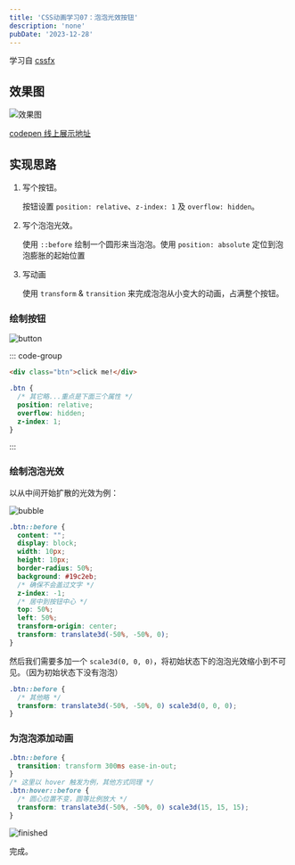 ```yaml
---
title: 'CSS动画学习07：泡泡光效按钮'
description: 'none'
pubDate: '2023-12-28'
---
```


学习自 [cssfx](https://cssfx.netlify.app/)

<!-- more -->

## 效果图

![效果图](https://s2.loli.net/2023/12/28/haYDcIX3pQgdSbE.gif)

[codepen 线上展示地址](https://codepen.io/khwfsslg-the-reactor/pen/gOEpLXV)

## 实现思路

1. 写个按钮。

    按钮设置 `position: relative`、`z-index: 1` 及 `overflow: hidden`。

2. 写个泡泡光效。

    使用 `::before` 绘制一个圆形来当泡泡。使用 `position: absolute` 定位到泡泡膨胀的起始位置

3. 写动画

    使用 `transform` & `transition` 来完成泡泡从小变大的动画，占满整个按钮。

### 绘制按钮

![button](https://s2.loli.net/2023/12/28/MAQorWILwg7NFZE.jpg)

::: code-group

```html
<div class="btn">click me!</div>
```

```css
.btn {
  /* 其它略...重点是下面三个属性 */
  position: relative;
  overflow: hidden;
  z-index: 1;
}
```

:::

### 绘制泡泡光效

以从中间开始扩散的光效为例：

![bubble](https://s2.loli.net/2023/12/28/cSk19Vnj3QH6Ds8.jpg)

```css
.btn::before {
  content: "";
  display: block;
  width: 10px;
  height: 10px;
  border-radius: 50%;
  background: #19c2eb;
  /* 确保不会盖过文字 */
  z-index: -1;
  /* 居中到按钮中心 */
  top: 50%;
  left: 50%;
  transform-origin: center;
  transform: translate3d(-50%, -50%, 0);
}
```

然后我们需要多加一个 `scale3d(0, 0, 0)`，将初始状态下的泡泡光效缩小到不可见。（因为初始状态下没有泡泡）

```css
.btn::before {
  /* 其他略 */
  transform: translate3d(-50%, -50%, 0) scale3d(0, 0, 0);
}
```

### 为泡泡添加动画

```css
.btn::before {
  transition: transform 300ms ease-in-out;
}
/* 这里以 hover 触发为例，其他方式同理 */
.btn:hover::before {
  /* 圆心位置不变，圆等比例放大 */
  transform: translate3d(-50%, -50%, 0) scale3d(15, 15, 15);
}
```

![finished](https://s2.loli.net/2023/12/28/TlPW8LYq1JagOSD.gif)

完成。
